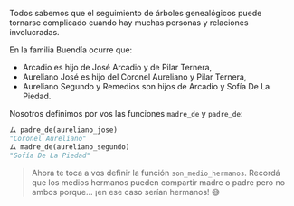 Todos sabemos que el seguimiento de árboles genealógicos puede tornarse complicado cuando hay muchas personas y relaciones involucradas.

En la familia Buendía ocurre que:

* Arcadio es hijo de José Arcadio y de Pilar Ternera,
* Aureliano José es hijo del Coronel Aureliano y Pilar Ternera,
* Aureliano Segundo y Remedios son hijos de Arcadio y Sofía De La Piedad.

Nosotros definimos por vos las funciones `madre_de` y `padre_de`:

```python
ム padre_de(aureliano_jose)
"Coronel Aureliano"
ム madre_de(aureliano_segundo)
"Sofía De La Piedad"
```

> Ahora te toca a vos definir la función `son_medio_hermanos`. Recordá que los medios hermanos pueden compartir madre o padre pero no ambos porque... ¡en ese caso serían hermanos! :sweat_smile:
